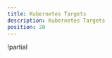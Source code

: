 ```yaml
---
title: Kubernetes Targets
description: Kubernetes Targets
position: 20
---
```

!partial <kubernetes-targets>
